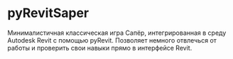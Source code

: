 # pyRevitSaper
Минималистичная классическая игра Сапёр, интегрированная в среду Autodesk Revit с помощью pyRevit. Позволяет немного отвлечься от работы и проверить свои навыки прямо в интерфейсе Revit.
